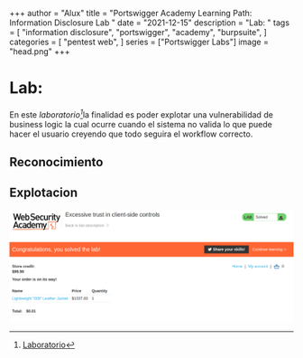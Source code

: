 +++
author = "Alux"
title = "Portswigger Academy Learning Path: Information Disclosure Lab "
date = "2021-12-15"
description = "Lab: "
tags = [
    "information disclosure",
    "portswigger",
    "academy",
    "burpsuite",
]
categories = [
    "pentest web",
]
series = ["Portswigger Labs"]
image = "head.png"
+++

# Lab: 

En este <cite>laboratorio[^1]</cite>la finalidad es poder explotar una vulnerabilidad de business logic la cual ocurre cuando el sistema no valida lo que puede hacer el usuario creyendo que todo seguira el workflow correcto.



## Reconocimiento


## Explotacion


![Laboratorio resuelto](resuelto.png)


[^1]: [Laboratorio](https://portswigger.net/web-security/logic-flaws/examples/lab-logic-flaws-excessive-trust-in-client-side-controls)